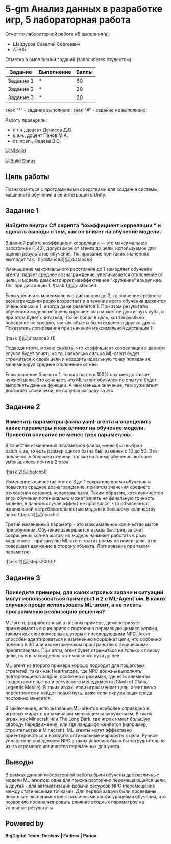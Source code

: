 # 5-gm Анализ данных в разработке игр, 5 лабораторная работа
Отчет по лабораторной работе #5 выполнил(а):
- Шайдуров Савелий Сергеевич
- АТ-05

Отметка о выполнении заданий (заполняется студентом):

| Задание | Выполнение | Баллы |
| ------ | ------ | ------ |
| Задание 1 | * | 60 |
| Задание 2 | * | 20 |
| Задание 3 | * | 20 |

знак "*" - задание выполнено; знак "#" - задание не выполнено;

Работу проверили:
- к.т.н., доцент Денисов Д.В.
- к.э.н., доцент Панов М.А.
- ст. преп., Фадеев В.О.

[![N|Solid](https://cldup.com/dTxpPi9lDf.thumb.png)](https://nodesource.com/products/nsolid)

[![Build Status](https://travis-ci.org/joemccann/dillinger.svg?branch=master)](https://travis-ci.org/joemccann/dillinger)

## Цель работы
Познакомиться с программными средствами для создания системы машинного обучения и ее интеграции в Unity.

## Задание 1
### Найдите внутри C# скрипта “коэффициент корреляции ” и сделать выводы о том, как он влияет на обучение модели.

В данной работе коэффициент корреляции — это максимальное расстояние (1.42), допустимое от агента до цели, используемое для оценки результатов обучения. Логирование при таких значениях выглядит так:
![![distance3](![distance3](https://github.com/user-attachments/assets/8b349dc5-18f4-4d88-baf5-d851d1cab883)




Уменьшение максимального расстояния до 1 замедляет обучение агента: падает среднее вознаграждение, увеличивается отклонение от цели, и модель демонстрирует неэффективное “кружение” вокруг нее. Лог при дистанции 1:
![task 1](![distance3](https://github.com/user-attachments/assets/1eb4c055-86b4-4eb4-a984-50388d738257)

Если увеличить максимальную дистанцию до 3, то значение среднего вознаграждения резко возрастает и в течение всего обучения держится очень близко к 1, иногда даже равняется 1. При этом результаты обученной модели не очень хорошие: шар может не достигнуть куба, и при этом будет считаться, что он попал в цель, хотя визуально попадание не прошло, так как объеты были отдалены друг от друга. Показатель логирования при значении максимальной дистанции 1:



![task 1](![distance3 (1)](https://github.com/user-attachments/assets/09a2a3cb-5cff-4fbd-bfb4-67d16f9d2cf3)


Подводя итоги, можно сказать, что коэффициент коррелляции в данном случае будет влиять на то, насколько сильно ML-агент будет стремиться к своей цели и находить идеальную точку попадания, минимизируя среднее отклонение от нее.

Если значение близко к 1, то шар почти в 100% случаев достигает нужной цели. Это означает, что ML-агент обучился по опыту и будет выполнять данные функции. А чем меньше значение, тем хуже агент достигает своей цели, не получая награду за это.

## Задание 2
### Изменить параметры файла yaml-агента и определить какие параметры и как влияют на обучение модели. Привести описание не менее трех параметров.

В качестве изменнения параметров файла, мною был выбран batch_size, то есть размер одного батча был изменен с 10 до 50. Это повлияло ,в большей степени, только на время обучения, которое уменьшилось почти в 2 раза:

![task 2](![batch50](https://github.com/user-attachments/assets/0b9f79d2-bd94-4c5d-9d85-1729369fa4e8)


Изменение количества эпох с 3 до 1 сократило время обучения и повысило среднее вознаграждение, при этом значения среднего отклонения остались непостоянными. Таким образом, хотя количество эпох обучения потенциально может влиять на финальную точность модели, в данном случае эффект не проявился, что объясняется изначальной нетребовательностью модели к большому количеству эпох.
![task 2](![epochs1](https://github.com/user-attachments/assets/94e20e3f-68d8-4466-9d83-b0a0acaf61fc)


Третий измененный параметр - это максимальное количество шагов при обучении. Обучение завершается в разы быстрее, за счет сокращения кол-ва шагов, но модель начинает работать в разы медленнее - при запуске ML-агент тратит время на поиск цели, а не совершает движение в сторону объекта. Логирование при таком параметре:

![task 2](![steps20000](https://github.com/user-attachments/assets/79559fe0-6aff-4c2c-9f56-43248127e77b)


## Задание 3
### Приведите примеры, для каких игровых задачи и ситуаций могут использоваться примеры 1 и 2 с ML-Agent’ом. В каких случаях проще использовать ML-агент, а не писать программную реализацию решения? 

ML-агент, разработанный в первом примере, демонстрирует применимость в сценариях с постоянно перемещающимися целями, такими как синглплеерные шутеры с преследующими NPC. Агент способен адаптироваться к изменению координат цели, что особенно полезно в 3D или изометрическом пространстве с физическими препятствиями. При этом, агент будет стремиться не только к поиску цели, но и к нахождению оптимального пути до нее.


ML-агент из второго примера хорошо подходит для пошаговых стратегий, таких как Hearthstone, где NPC должны выполнять повторяющиеся задачи, особенно в режимах, где есть элементы градостроительства и ресурсного менеджмента (Clash of Clans, Legends Mobile). В таких играх, если игрок меняет цель, агент легко перестроится и найдет новый путь, даже если окружающая среда постоянно меняется.

В заключение, использование ML-агентов наиболее оправдано в игровых мирах с динамически меняющимся окружением. В таких играх, как Minecraft или The Long Dark, где игрок имеет большую свободу передвижения, или где ландшафт меняется (например, строительство в Minecraft), ML-агенты могут эффективно ориентироваться и находить оптимальные маршруты к цели. Ручное управление поведением NPC в таких условиях было бы затруднительно из-за огромного количества переменных для учета.

## Выводы

В рамках данной лабораторной работы были обучены две различные модели ML-агентов: одна для поиска постоянно перемещающейся цели, а другая - для автоматизации добычи ресурсов NPC (перемещение между статическими точками). Для первой задачи были проведены несколько экспериментов с различными конфигурациями обучения, что позволило проанализировать влияние входных параметров на конечные результаты

## Powered by

**BigDigital Team: Denisov | Fadeev | Panov**
